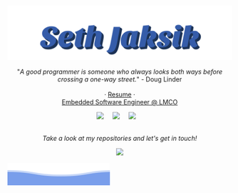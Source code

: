 <p align="center">
  <img src="https://raw.githubusercontent.com/Vitmont/Vitmont/main/seth-jaksik-blue-2.svg" />
</p>

<p align="center">
  "<em>A good programmer is someone who always looks both ways before crossing a one-way street.</em>" - Doug Linder
<br><br>
  · <a href="https://registry.jsonresume.org/Vitmont">Resume</a>
 · 
<br>
<a href="https://lockheedmartin.com/">Embedded Software Engineer @ LMCO</a>
<br>
 <p align="center">
   <a href="https://www.linkedin.com/in/seth-jaksik/"><img src="https://img.shields.io/badge/LinkedIn-0077B5?style=for-the-badge&logo=linkedin&logoColor=white" /></a>&nbsp;&nbsp;&nbsp;&nbsp
   <a href="https://leetcode.com/Vitmont/"><img src="https://img.shields.io/badge/-LeetCode-FFA116?style=for-the-badge&logo=LeetCode&logoColor=black" /></a>&nbsp;&nbsp;&nbsp;&nbsp;
   <a href="sethjaksik@gmail.com"><img src="https://img.shields.io/badge/Gmail-D14836?style=for-the-badge&logo=gmail&logoColor=white" /></a>&nbsp;&nbsp;&nbsp;&nbsp;
<br>
<br>


<p align="center">
 <i>Take a look at my repositories and let's get in touch!</i>
<p  align="center">
<img src="https://visitor-badge.laobi.icu/badge?page_id=vitmont"/>       
</p>

</p>

![Seth Jaksik](https://raw.githubusercontent.com/Vitmont/Vitmont/main/bottom_header.svg)
<br>
</p>
